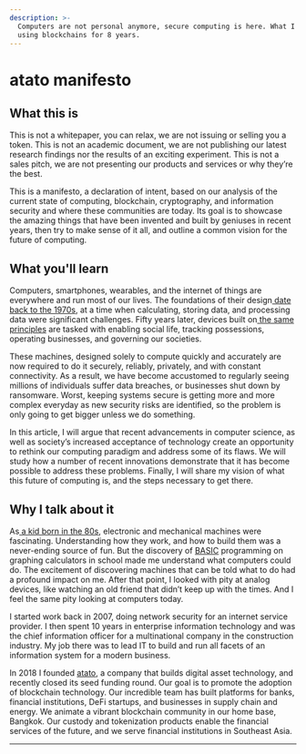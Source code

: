```yaml
---
description: >-
  Computers are not personal anymore, secure computing is here. What I learned
  using blockchains for 8 years.
---
```


# atato manifesto

## **What this is**

This is not a whitepaper, you can relax, we are not issuing or selling you a token. This is not an academic document, we are not publishing our latest research findings nor the results of an exciting experiment. This is not a sales pitch, we are not presenting our products and services or why they’re the best.

This is a manifesto, a declaration of intent, based on our analysis of the current state of computing, blockchain, cryptography, and information security and where these communities are today. Its goal is to showcase the amazing things that have been invented and built by geniuses in recent years, then try to make sense of it all, and outline a common vision for the future of computing.

## **What you'll learn**

Computers, smartphones, wearables, and the internet of things are everywhere and run most of our lives. The foundations of their design[ date back to the 1970s](https://en.wikipedia.org/wiki/Intel_8080), at a time when calculating, storing data, and processing data were significant challenges. Fifty years later, devices built on[ the same principles](https://en.wikipedia.org/wiki/Computer_architecture) are tasked with enabling social life, tracking possessions, operating businesses, and governing our societies.

These machines, designed solely to compute quickly and accurately are now required to do it securely, reliably, privately, and with constant connectivity. As a result, we have become accustomed to regularly seeing millions of individuals suffer data breaches, or businesses shut down by ransomware. Worst, keeping systems secure is getting more and more complex everyday as new security risks are identified, so the problem is only going to get bigger unless we do something.

In this article, I will argue that recent advancements in computer science, as well as society’s increased acceptance of technology create an opportunity to rethink our computing paradigm and address some of its flaws. We will study how a number of recent innovations demonstrate that it has become possible to address these problems. Finally, I will share my vision of what this future of computing is, and the steps necessary to get there.

## **Why I talk about it**

As[ a kid born in the 80s](https://www.linkedin.com/in/glesaint), electronic and mechanical machines were fascinating. Understanding how they work, and how to build them was a never-ending source of fun. But the discovery of [BASIC](https://en.wikipedia.org/wiki/BASIC) programming on graphing calculators in school made me understand what computers could do. The excitement of discovering machines that can be told what to do had a profound impact on me. After that point, I looked with pity at analog devices, like watching an old friend that didn’t keep up with the times. And I feel the same pity looking at computers today.

I started work back in 2007, doing network security for an internet service provider. I then spent 10 years in enterprise information technology and was the chief information officer for a multinational company in the construction industry. My job there was to lead IT to build and run all facets of an information system for a modern business.

In 2018 I founded [atato](https://www.atato.com), a company that builds digital asset technology, and recently closed its seed funding round. Our goal is to promote the adoption of blockchain technology. Our incredible team has built platforms for banks, financial institutions, DeFi startups, and businesses in supply chain and energy. We animate a vibrant blockchain community in our home base, Bangkok. Our custody and tokenization products enable the financial services of the future, and we serve financial institutions in Southeast Asia.  
****

